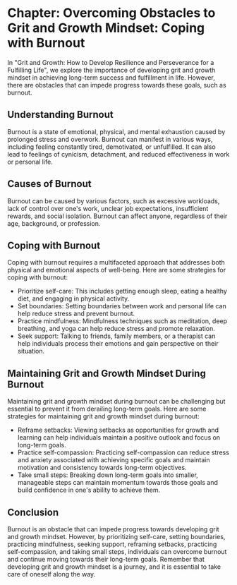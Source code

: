 Chapter: Overcoming Obstacles to Grit and Growth Mindset: Coping with Burnout
=============================================================================

In "Grit and Growth: How to Develop Resilience and Perseverance for a Fulfilling Life", we explore the importance of developing grit and growth mindset in achieving long-term success and fulfillment in life. However, there are obstacles that can impede progress towards these goals, such as burnout.

Understanding Burnout
---------------------

Burnout is a state of emotional, physical, and mental exhaustion caused by prolonged stress and overwork. Burnout can manifest in various ways, including feeling constantly tired, demotivated, or unfulfilled. It can also lead to feelings of cynicism, detachment, and reduced effectiveness in work or personal life.

Causes of Burnout
-----------------

Burnout can be caused by various factors, such as excessive workloads, lack of control over one's work, unclear job expectations, insufficient rewards, and social isolation. Burnout can affect anyone, regardless of their age, background, or profession.

Coping with Burnout
-------------------

Coping with burnout requires a multifaceted approach that addresses both physical and emotional aspects of well-being. Here are some strategies for coping with burnout:

* Prioritize self-care: This includes getting enough sleep, eating a healthy diet, and engaging in physical activity.
* Set boundaries: Setting boundaries between work and personal life can help reduce stress and prevent burnout.
* Practice mindfulness: Mindfulness techniques such as meditation, deep breathing, and yoga can help reduce stress and promote relaxation.
* Seek support: Talking to friends, family members, or a therapist can help individuals process their emotions and gain perspective on their situation.

Maintaining Grit and Growth Mindset During Burnout
--------------------------------------------------

Maintaining grit and growth mindset during burnout can be challenging but essential to prevent it from derailing long-term goals. Here are some strategies for maintaining grit and growth mindset during burnout:

* Reframe setbacks: Viewing setbacks as opportunities for growth and learning can help individuals maintain a positive outlook and focus on long-term goals.
* Practice self-compassion: Practicing self-compassion can reduce stress and anxiety associated with achieving specific goals and maintain motivation and consistency towards long-term objectives.
* Take small steps: Breaking down long-term goals into smaller, manageable steps can maintain momentum towards those goals and build confidence in one's ability to achieve them.

Conclusion
----------

Burnout is an obstacle that can impede progress towards developing grit and growth mindset. However, by prioritizing self-care, setting boundaries, practicing mindfulness, seeking support, reframing setbacks, practicing self-compassion, and taking small steps, individuals can overcome burnout and continue moving towards their long-term goals. Remember that developing grit and growth mindset is a journey, and it is essential to take care of oneself along the way.
